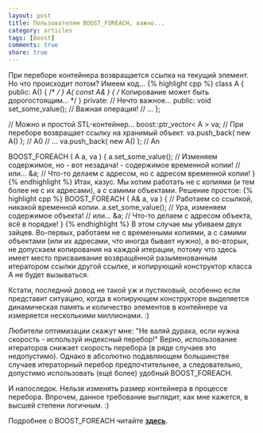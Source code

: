 ```yaml
---
layout: post
title: Пользователям BOOST_FOREACH, важно...
category: articles
tags: [Boost]
comments: true
share: true
---
```


При переборе контейнера возвращается ссылка на текущий элемент. Но что происходит потом? 
Имеем код...
{% highlight cpp %}
class A {
public:
    A() { /* */ }
    A( const A& ) { /* Копирование может быть дорогостоящим... */ }
private:
    // Нечто важное...
public:
    void set_some_value(); // Важная операция!
    // ...
};

// Можно и простой STL-контейнер...
boost::ptr_vector< A > va;       // При переборе возвращает ссылку на хранимый объект.
va.push_back( new A() ); // A0
// ...
va.push_back( new A() ); // An

BOOST_FOREACH ( A a, va ) {
    a.set_some_value(); // Изменяем содержимое, но - вот незадача! - содержимое временной копии!
    // или...
    &a; // Что-то делаем с адресом, но с адресом временной копии!
}
{% endhighlight %}
Итак, казус. Мы хотим работать не с копиями (и тем более не с их адресами), а с самими объектами. Решение простое:
{% highlight cpp %}
BOOST_FOREACH ( A& a, va ) {   // Работаем со ссылкой, никакой временной копии.
    a.set_some_value(); // Ура, изменяем содержимое объекта!
    // или...
    &a; // Что-то делаем с адресом объекта, всё в порядке!
}
{% endhighlight %}
В этом случае мы убиваем двух зайцев. Во-первых, работаем не с временными копиями, а с самими объектами (или их адресами, что иногда бывает нужно), а во-вторых, не допускаем копирования на каждой итерации, потому что здесь имеет место присваивание возвращённой разыменованным итератором ссылки другой ссылке, и копирующий конструктор класса A не будет вызываться.

Кстати, последний довод не такой уж и пустяковый, особенно если представит ситуацию, когда в копирующем конструкторе выделяется динамическая память и количество элементов в контейнере va измеряется несколькими миллионами. :)

Любители оптимизации скажут мне: "Не валяй дурака, если нужна скорость - используй индексный перебор!" Верно, использование итераторов снижает скорость перебора (в ряде случаев это недопустимо). Однако в абсолютно подавляющем большинстве случаев итераторный перебор предпочтительнее, а следовательно, допустимо использовать (ещё более) удобный BOOST_FOREACH.

И напоследок. Нельзя изменять размер контейнера в процессе перебора. Впрочем, данное требование выглядит, как мне кажется, в высшей степени логичным. :)

Подробнее о BOOST_FOREACH читайте **<a href="http://www.boost.org/doc/libs/1_40_0/doc/html/foreach.html">здесь</a>**.
